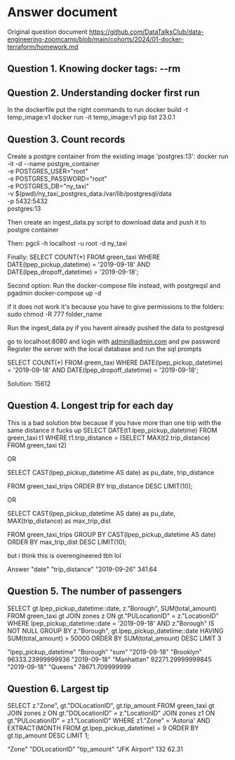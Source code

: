 # Answer document
Original question document https://github.com/DataTalksClub/data-engineering-zoomcamp/blob/main/cohorts/2024/01-docker-terraform/homework.md
## Question 1. Knowing docker tags: --rm

## Question 2. Understanding docker first run

In the dockerfile put the right commands to run
docker build -t temp_image:v1
docker run -it temp_image:v1
pip list
23.0.1

## Question 3. Count records

Create a postgre container from the existing image 'postgres:13':
docker run -it -d --name postgre_container \
  -e POSTGRES_USER="root" \
  -e POSTGRES_PASSWORD="root" \
  -e POSTGRES_DB="ny_taxi" \
  -v $(pwd)/ny_taxi_postgres_data:/var/lib/postgresql/data \
  -p 5432:5432 \
postgres:13

Then create an ingest_data.py script to download data and push it to postgre container

Then: pgcli -h localhost -u root -d ny_taxi

Finally: 
SELECT COUNT(*) 
FROM green_taxi
WHERE DATE(lpep_pickup_datetime) = '2019-09-18'
AND DATE(lpep_dropoff_datetime) = '2019-09-18';

Second option:
Run the docker-compose file instead, with postgreqsl and pgadmin 
docker-compose up -d

if it does not work it's because you have to give permissions to the folders: sudo chmod -R 777 folder_name

Run the ingest_data.py if you havent already pushed the data to postgresql

go to localhost:8080 and login with admin@admin.com and pw password
Register the server with the local database and run the sql prompts

SELECT COUNT(*) 
FROM green_taxi
WHERE DATE(lpep_pickup_datetime) = '2019-09-18'
AND DATE(lpep_dropoff_datetime) = '2019-09-18';

Solution: 15612


## Question 4. Longest trip for each day

This is a bad solution btw because if you have more than one trip with the same distance it fucks up
SELECT DATE(t1.lpep_pickup_datetime) 
FROM green_taxi t1
WHERE t1.trip_distance = (SELECT MAX(t2.trip_distance)
						FROM green_taxi t2)

OR

SELECT 
	CAST(lpep_pickup_datetime AS date) as pu_date,
	trip_distance
	
FROM 
	green_taxi_trips
ORDER BY trip_distance DESC
LIMIT(10);

OR

SELECT 
	CAST(lpep_pickup_datetime AS date) as pu_date,
	MAX(trip_distance) as max_trip_dist
	
FROM 
	green_taxi_trips
GROUP BY CAST(lpep_pickup_datetime AS date)	
ORDER BY max_trip_dist DESC
LIMIT(10);

but i think this is overengineered tbh lol

Answer
"date"	"trip_distance"
"2019-09-26"	341.64

## Question 5. The number of passengers

SELECT gt.lpep_pickup_datetime::date, z."Borough", SUM(total_amount)
FROM green_taxi gt JOIN zones z ON gt."PULocationID" = z."LocationID"
WHERE lpep_pickup_datetime::date = '2019-09-18'
AND z."Borough" IS NOT NULL
GROUP BY z."Borough", gt.lpep_pickup_datetime::date
HAVING SUM(total_amount) > 50000
ORDER BY SUM(total_amount) DESC
LIMIT 3

"lpep_pickup_datetime"	"Borough"	"sum"
"2019-09-18"	"Brooklyn"	96333.23999999936
"2019-09-18"	"Manhattan"	92271.29999999845
"2019-09-18"	"Queens"	78671.709999999

## Question 6. Largest tip

SELECT z."Zone", gt."DOLocationID", gt.tip_amount
FROM green_taxi gt
JOIN zones z ON gt."DOLocationID" = z."LocationID"
JOIN zones z1 ON gt."PULocationID" = z1."LocationID"
WHERE z1."Zone" = 'Astoria'
AND EXTRACT(MONTH FROM gt.lpep_pickup_datetime) = 9
ORDER BY gt.tip_amount DESC
LIMIT 1;

"Zone"	"DOLocationID"	"tip_amount"
"JFK Airport"	132	62.31